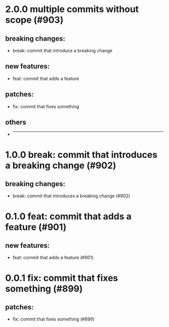 # 2.0.0 multiple commits without scope (#903)

## breaking changes:
* break: commit that introduce a breaking change
## new features:
* feat: commit that adds a feature
## patches:
* fix: commit that fixes something
## others
* ---------

# 1.0.0 break: commit that introduces a breaking change (#902)

## breaking changes:
* break: commit that introduces a breaking change (#902)

# 0.1.0 feat: commit that adds a feature (#901)

## new features:
* feat: commit that adds a feature (#901)

# 0.0.1 fix: commit that fixes something (#899)

## patches:
* fix: commit that fixes something (#899)


